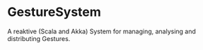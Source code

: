 # GestureSystem
A reaktive (Scala and Akka) System for managing, analysing and distributing Gestures.
